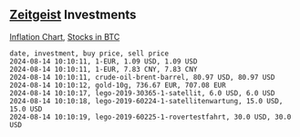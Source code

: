 ## [Zeitgeist](index.html) Investments

[Inflation Chart](https://inflationchart.com),
[Stocks in BTC](https://stonksinbtc.xyz/)

```
date, investment, buy price, sell price
2024-08-14 10:10:11, 1-EUR, 1.09 USD, 1.09 USD
2024-08-14 10:10:11, 1-EUR, 7.83 CNY, 7.83 CNY
2024-08-14 10:10:11, crude-oil-brent-barrel, 80.97 USD, 80.97 USD
2024-08-14 10:10:12, gold-10g, 736.67 EUR, 707.08 EUR
2024-08-14 10:10:17, lego-2019-30365-1-satellit, 6.0 USD, 6.0 USD
2024-08-14 10:10:18, lego-2019-60224-1-satellitenwartung, 15.0 USD, 15.0 USD
2024-08-14 10:10:19, lego-2019-60225-1-rovertestfahrt, 30.0 USD, 30.0 USD
```
